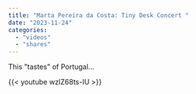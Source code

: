 ```yaml
---
title: "Marta Pereira da Costa: Tiny Desk Concert "
date: "2023-11-24"
categories:
  - "videos"
  - "shares"
---
```


This "tastes" of Portugal...

{{< youtube wzlZ68ts-IU >}}